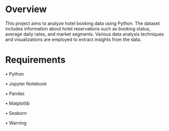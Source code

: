 # Overview
This project aims to analyze hotel booking data using Python. The dataset includes information about hotel reservations such as booking status, average daily rates, and market segments. Various data analysis techniques and visualizations are employed to extract insights from the data.

# Requirements

• Python

• Jupyter Notebook

• Pandas

• Matplotlib

• Seaborn

• Warning
